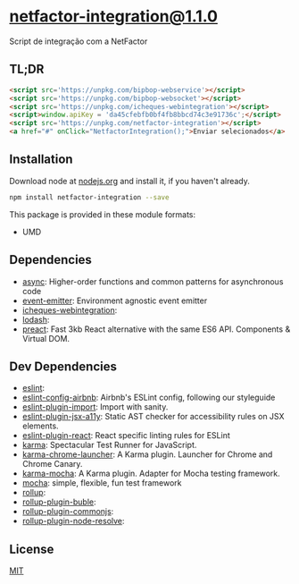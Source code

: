 # netfactor-integration@1.1.0
Script de integração com a NetFactor

## TL;DR ##
```html
<script src='https://unpkg.com/bipbop-webservice'></script>
<script src='https://unpkg.com/bipbop-websocket'></script>
<script src='https://unpkg.com/icheques-webintegration'></script>
<script>window.apiKey = 'da45cfebfb0bf4fb8bbcd74c3e91736c';</script>
<script src='https://unpkg.com/netfactor-integration'></script>
<a href="#" onClick="NetfactorIntegration();">Enviar selecionados</a>
```

## Installation
Download node at [nodejs.org](http://nodejs.org) and install it, if you haven't already.

```sh
npm install netfactor-integration --save
```

This package is provided in these module formats:

- UMD




## Dependencies

- [async](https://github.com/caolan/async): Higher-order functions and common patterns for asynchronous code
- [event-emitter](https://github.com/medikoo/event-emitter): Environment agnostic event emitter
- [icheques-webintegration](): 
- [lodash](): 
- [preact](https://github.com/developit/preact): Fast 3kb React alternative with the same ES6 API. Components & Virtual DOM.


## Dev Dependencies

- [eslint](): 
- [eslint-config-airbnb](https://github.com/airbnb/javascript): Airbnb's ESLint config, following our styleguide
- [eslint-plugin-import](https://github.com/benmosher/eslint-plugin-import): Import with sanity.
- [eslint-plugin-jsx-a11y](https://github.com/evcohen/eslint-plugin-jsx-a11y): Static AST checker for accessibility rules on JSX elements.
- [eslint-plugin-react](https://github.com/yannickcr/eslint-plugin-react): React specific linting rules for ESLint
- [karma](https://github.com/karma-runner/karma): Spectacular Test Runner for JavaScript.
- [karma-chrome-launcher](https://github.com/karma-runner/karma-chrome-launcher): A Karma plugin. Launcher for Chrome and Chrome Canary.
- [karma-mocha](https://github.com/karma-runner/karma-mocha): A Karma plugin. Adapter for Mocha testing framework.
- [mocha](https://github.com/mochajs/mocha): simple, flexible, fun test framework
- [rollup](): 
- [rollup-plugin-buble](): 
- [rollup-plugin-commonjs](): 
- [rollup-plugin-node-resolve](): 


## License
[MIT]()
